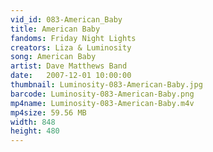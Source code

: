 ```yaml
---
vid_id: 083-American_Baby
title: American Baby
fandoms: Friday Night Lights
creators: Liza & Luminosity
song: American Baby
artist: Dave Matthews Band
date:   2007-12-01 10:00:00
thumbnail: Luminosity-083-American-Baby.jpg
barcode: Luminosity-083-American-Baby.png
mp4name: Luminosity-083-American-Baby.m4v
mp4size: 59.56 MB
width: 848
height: 480
---
```



  
